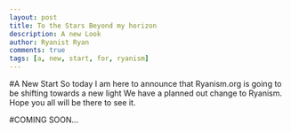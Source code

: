 ```yaml
---
layout: post
title: To the Stars Beyond my horizon
description: A new Look
author: Ryanist Ryan 
comments: true
tags: [a, new, start, for, ryanism]
---
```


#A New Start
So today I am here to announce that Ryanism.org is going to be shifting towards a new light
We have a planned out change to Ryanism. 
Hope you all will be there to see it.

#COMING SOON...
